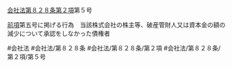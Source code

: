 [会社法第８２８条第２項](会社法＿＿＿＿第８２８条第２項)第５号

[前項](会社法＿＿＿＿第８２８条第１項)第五号に掲げる行為　当該株式会社の株主等、破産管財人又は資本金の額の減少について承認をしなかった債権者


#会社法
#会社法/第８２８条
#会社法/第８２８条/第２項
#会社法/第８２８条/第２項/第５号

